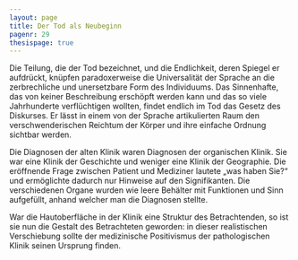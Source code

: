 ```yaml
---
layout: page
title: Der Tod als Neubeginn
pagenr: 29
thesispage: true
---
```

Die Teilung, die der Tod bezeichnet, und die Endlichkeit, deren Spiegel er aufdrückt, knüpfen paradoxerweise die Universalität der Sprache an die zerbrechliche und unersetzbare Form des Individuums. Das Sinnenhafte, das von keiner Beschreibung erschöpft werden kann und das so viele Jahrhunderte verflüchtigen wollten, findet endlich im Tod das Gesetz des Diskurses. Er lässt in einem von der Sprache artikulierten Raum den verschwenderischen Reichtum der Körper und ihre einfache Ordnung sichtbar werden.

Die Diagnosen der alten Klinik waren Diagnosen der organischen Klinik. Sie war eine Klinik der Geschichte und weniger eine Klinik der Geographie. Die eröffnende Frage zwischen Patient und Mediziner lautete „was haben Sie?“ und ermöglichte dadurch nur Hinweise auf den Signifikanten. Die verschiedenen Organe wurden wie leere Behälter mit Funktionen und Sinn aufgefüllt, anhand welcher man die Diagnosen stellte.

War die Hautoberfläche in der Klinik eine Struktur des Betrachtenden, so ist sie nun die Gestalt des Betrachteten geworden: in dieser realistischen Verschiebung sollte der medizinische Positivismus der pathologischen Klinik seinen Ursprung finden.
